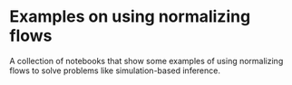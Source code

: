 # Examples on using normalizing flows
A collection of notebooks that show some examples of using normalizing flows to solve problems like simulation-based inference.

